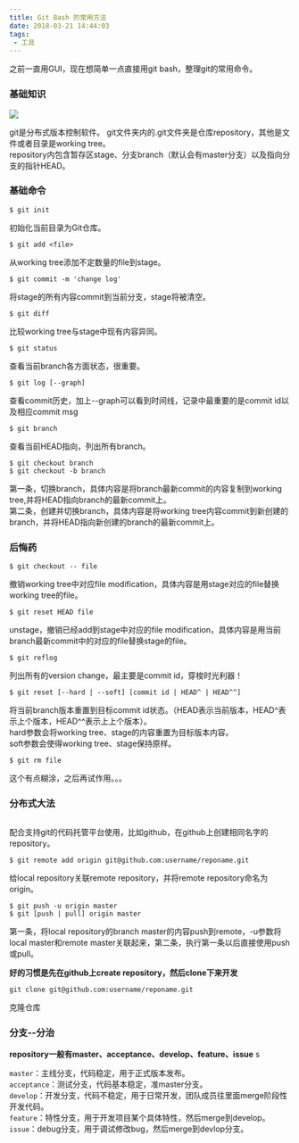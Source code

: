 ```yaml
---
title: Git Bash 的常用方法
date: 2018-03-21 14:44:03
tags:
 - 工具
---
```


之前一直用GUI，现在想简单一点直接用git bash，整理git的常用命令。  

### 基础知识  
![](/assets/blogImgs/git-version-manage.jpg)  

git是分布式版本控制软件。  git文件夹内的.git文件夹是仓库repository，其他是文件或者目录是working tree。  
repository内包含暂存区stage、分支branch（默认会有master分支）以及指向分支的指针HEAD。  

### 基础命令  

```  
$ git init  
```  
初始化当前目录为Git仓库。  

```  
$ git add <file> 
```  
从working tree添加不定数量的file到stage。 

```  
$ git commit -m 'change log'  
```  
将stage的所有内容commit到当前分支，stage将被清空。  

```  
$ git diff  
```  
比较working tree与stage中现有内容异同。

```  
$ git status  
```  
查看当前branch各方面状态，很重要。  
  
```  
$ git log [--graph]
```  
查看commit历史，加上--graph可以看到时间线，记录中最重要的是commit id以及相应commit msg
  
```  
$ git branch
```  
查看当前HEAD指向，列出所有branch。  

```
$ git checkout branch  
$ git checkout -b branch
```  
第一条，切换branch，具体内容是将branch最新commit的内容复制到working tree,并将HEAD指向branch的最新commit上。  
第二条，创建并切换branch，具体内容是将working tree内容commit到新创建的branch，并将HEAD指向新创建的branch的最新commit上。  

### 后悔药  
```  
$ git checkout -- file
```  
撤销working tree中对应file modification，具体内容是用stage对应的file替换working tree的file。  

```  
$ git reset HEAD file
```  
unstage，撤销已经add到stage中对应的file modification，具体内容是用当前branch最新commit中的对应的file替换stage的file。
  
```  
$ git reflog  
```  
列出所有的version change，最主要是commit id，穿梭时光利器！   


```  
$ git reset [--hard | --soft] [commit id | HEAD^ | HEAD^^]  
```  
将当前branch版本重置到目标commit id状态。（HEAD表示当前版本，HEAD^表示上个版本，HEAD^^表示上上个版本）。  
hard参数会将working tree、stage的内容重置为目标版本内容。  
soft参数会使得working tree、stage保持原样。  

```  
$ git rm file
```  
这个有点糊涂，之后再试作用。。。  

### 分布式大法  
![]()  

配合支持git的代码托管平台使用，比如github，在github上创建相同名字的repository。  
```  
$ git remote add origin git@github.com:username/reponame.git  
```  
给local repository关联remote repository，并将remote repository命名为origin。  

```  
$ git push -u origin master  
$ git [push | pull] origin master
```  
第一条，将local repository的branch master的内容push到remote，-u参数将local master和remote master关联起来，第二条，执行第一条以后直接使用push或pull。  

**好的习惯是先在github上create repository，然后clone下来开发**  

```  
git clone git@github.com:username/reponame.git  
```  
克隆仓库  

### 分支--分治  
**repository一般有master、acceptance、develop、feature、issue**  s

```master```：主线分支，代码稳定，用于正式版本发布。  
```acceptance```：测试分支，代码基本稳定，准master分支。  
```develop```：开发分支，代码不稳定，用于日常开发，团队成员往里面merge阶段性开发代码。  
```feature```：特性分支，用于开发项目某个具体特性，然后merge到develop。  
```issue```：debug分支，用于调试修改bug，然后merge到devlop分支。  



